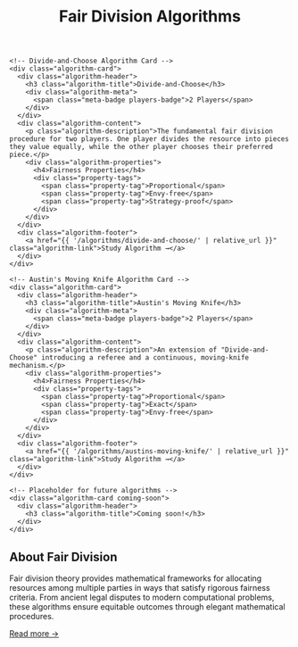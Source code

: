 ﻿---
layout: default
title: Fair Division Algorithms
---

<div class="algorithms-section">
  <div class="algorithm-grid">

    <!-- Divide-and-Choose Algorithm Card -->
    <div class="algorithm-card">
      <div class="algorithm-header">
        <h3 class="algorithm-title">Divide-and-Choose</h3>
        <div class="algorithm-meta">
          <span class="meta-badge players-badge">2 Players</span>
        </div>
      </div>
      <div class="algorithm-content">
        <p class="algorithm-description">The fundamental fair division procedure for two players. One player divides the resource into pieces they value equally, while the other player chooses their preferred piece.</p>
        <div class="algorithm-properties">
          <h4>Fairness Properties</h4>
          <div class="property-tags">
            <span class="property-tag">Proportional</span>
            <span class="property-tag">Envy-free</span>
            <span class="property-tag">Strategy-proof</span>
          </div>
        </div>
      </div>
      <div class="algorithm-footer">
        <a href="{{ '/algorithms/divide-and-choose/' | relative_url }}" class="algorithm-link">Study Algorithm →</a>
      </div>
    </div>
    
    <!-- Austin's Moving Knife Algorithm Card -->
    <div class="algorithm-card">
      <div class="algorithm-header">
        <h3 class="algorithm-title">Austin's Moving Knife</h3>
        <div class="algorithm-meta">
          <span class="meta-badge players-badge">2 Players</span>
        </div>
      </div>
      <div class="algorithm-content">
        <p class="algorithm-description">An extension of "Divide-and-Choose" introducing a referee and a continuous, moving-knife mechanism.</p>
        <div class="algorithm-properties">
          <h4>Fairness Properties</h4>
          <div class="property-tags">
            <span class="property-tag">Proportional</span>
            <span class="property-tag">Exact</span>
            <span class="property-tag">Envy-free</span>
          </div>
        </div>
      </div>
      <div class="algorithm-footer">
        <a href="{{ '/algorithms/austins-moving-knife/' | relative_url }}" class="algorithm-link">Study Algorithm →</a>
      </div>
    </div>

    <!-- Placeholder for future algorithms -->
    <div class="algorithm-card coming-soon">
      <div class="algorithm-header">
        <h3 class="algorithm-title">Coming soon!</h3>
      </div>
    </div>
  </div>
</div>

<div class="content-block intro-block">
  <h2>About Fair Division</h2>
  <p>Fair division theory provides mathematical frameworks for allocating resources among multiple parties in ways that satisfy rigorous fairness criteria. From ancient legal disputes to modern computational problems, these algorithms ensure equitable outcomes through elegant mathematical procedures.</p>
  <a href="https://en.wikipedia.org/wiki/Fair_division" target="_blank" class="algorithm-link">Read more →</a>
</div>